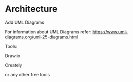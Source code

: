 # Architecture

Add UML Diagrams

For information about UML Diagrams refer: https://www.uml-diagrams.org/uml-25-diagrams.html

Tools:

Draw.io

Creately

or any other free tools
